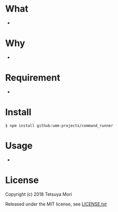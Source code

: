 # What

* 

# Why

* 

# Requirement

* 

# Install

```shell
$ npm install github:umm-projects/command_runner
```

# Usage

* 

# License

Copyright (c) 2018 Tetsuya Mori

Released under the MIT license, see [LICENSE.txt](LICENSE.txt)

